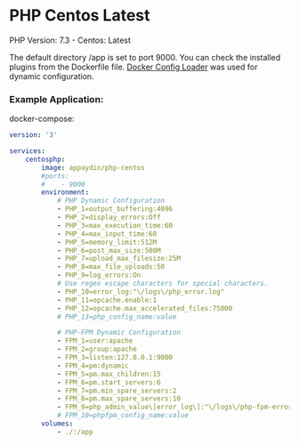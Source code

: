 # PHP Centos Latest

PHP Version: 7.3 - Centos: Latest

The default directory /app is set to port 9000. You can check the installed plugins from the Dockerfile file. [Docker Config Loader](https://github.com/appaydin/docker-config-loader) was used for dynamic configuration.

### Example Application:
docker-compose:
```yaml
version: '3'

services:
    centosphp:
        image: appaydin/php-centos
        #ports:
        #    - 9000
        environment:
            # PHP Dynamic Configuration
            - PHP_1=output_buffering:4096
            - PHP_2=display_errors:Off
            - PHP_3=max_execution_time:60
            - PHP_4=max_input_time:60
            - PHP_5=memory_limit:512M
            - PHP_6=post_max_size:500M
            - PHP_7=upload_max_filesize:25M
            - PHP_8=max_file_uploads:50
            - PHP_9=log_errors:On
            # Use regex escape characters for special characters.
            - PHP_10=error_log:"\/logs\/php_error.log"
            - PHP_11=opcache.enable:1
            - PHP_12=opcache.max_accelerated_files:75000
            # PHP_13=php_config_name:value

            # PHP-FPM Dynamic Configuration
            - FPM_1=user:apache
            - FPM_2=group:apache
            - FPM_3=listen:127.0.0.1:9000
            - FPM_4=pm:dynamic
            - FPM_5=pm.max_children:15
            - FPM_6=pm.start_servers:6
            - FPM_7=pm.min_spare_servers:2
            - FPM_8=pm.max_spare_servers:10
            - FPM_9=php_admin_value\[error_log\]:"\/logs\/php-fpm-error.log"
            # FPM_10=phpfpm_config_name:value
        volumes:
            - ./:/app
```